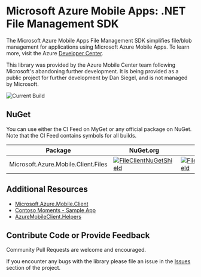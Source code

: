 # Microsoft Azure Mobile Apps: .NET File Management SDK

The Microsoft Azure Mobile Apps File Management SDK simplifies file/blob management for applications using Microsoft Azure Mobile Apps. To learn more, visit the Azure [Developer Center](http://azure.microsoft.com/en-us/develop/mobile).

This library was provided by the Azure Mobile Center team following Microsoft's abandoning further development. It is being provided as a public project for further development by Dan Siegel, and is not managed by Microsoft.

![Current Build][buildStatus]

## NuGet

You can use either the CI Feed on MyGet or any official package on NuGet. Note that the CI Feed contains symbols for all builds.

| Package | NuGet.org | MyGet |
|---------|-----------|-------|
| Microsoft.Azure.Mobile.Client.Files | [![FileClientNuGetShield]][FileClientNuGet] | [![FileClientMyGetShield]][FileClientMyGet]

## Additional Resources

- [Microsoft.Azure.Mobile.Client](https://github.com/Azure/azure-mobile-apps-net-client)
- [Contoso Moments - Sample App](https://github.com/azure-appservice-samples/ContosoMoments)
- [AzureMobileClient.Helpers](https://github.com/dansiegel/AzureMobileClient.Helpers)

## Contribute Code or Provide Feedback

Community Pull Requests are welcome and encouraged.

If you encounter any bugs with the library please file an issue in the [Issues](https://github.com/dansiegel/azure-mobile-apps-net-files-client/issues) section of the project.

[FileClientNuGet]: https://www.nuget.org/packages/Microsoft.WindowsAzure.Mobile.Files
[FileClientNuGetShield]: https://img.shields.io/nuget/vpre/Microsoft.WindowsAzure.Mobile.Files.svg
[FileClientMyGet]: https://www.myget.org/feed/azurefileclient/package/nuget/Microsoft.WindowsAzure.Mobile.Files
[FileClientMyGetShield]: https://img.shields.io/myget/azurefileclient/vpre/Microsoft.WindowsAzure.Mobile.Files.svg
[buildStatus]: https://avantipoint.visualstudio.com/_apis/public/build/definitions/4a1b3bb8-c232-4e6e-8668-72cd0f58e665/33/badge